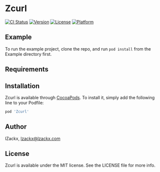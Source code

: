 # Zcurl

[![CI Status](https://img.shields.io/travis/lZackx/Zcurl.svg?style=flat)](https://travis-ci.org/lZackx/Zcurl)
[![Version](https://img.shields.io/cocoapods/v/Zcurl.svg?style=flat)](https://cocoapods.org/pods/Zcurl)
[![License](https://img.shields.io/cocoapods/l/Zcurl.svg?style=flat)](https://cocoapods.org/pods/Zcurl)
[![Platform](https://img.shields.io/cocoapods/p/Zcurl.svg?style=flat)](https://cocoapods.org/pods/Zcurl)

## Example

To run the example project, clone the repo, and run `pod install` from the Example directory first.

## Requirements

## Installation

Zcurl is available through [CocoaPods](https://cocoapods.org). To install
it, simply add the following line to your Podfile:

```ruby
pod 'Zcurl'
```

## Author

lZackx, lzackx@lzackx.com

## License

Zcurl is available under the MIT license. See the LICENSE file for more info.
